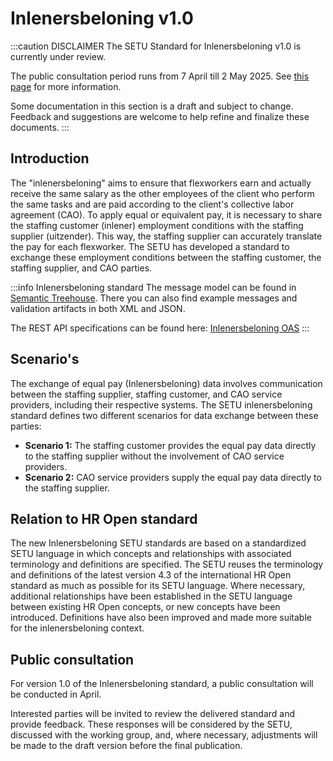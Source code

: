 # Inlenersbeloning v1.0

:::caution DISCLAIMER
The SETU Standard for Inlenersbeloning v1.0 is currently under review.

The public consultation period runs from 7 April till 2 May 2025. See [this page](./public-consultation.md) for more information.

Some documentation in this section is a draft and subject to change. Feedback and suggestions are welcome to help refine and finalize these documents.
:::

## Introduction
 
The "inlenersbeloning" aims to ensure that flexworkers earn and actually receive the same salary as the other employees of the client who perform the same tasks and are paid according to the client's collective labor agreement (CAO). To apply equal or equivalent pay, it is necessary to share the staffing customer (inlener) employment conditions with the staffing supplier (uitzender). This way, the staffing supplier can accurately translate the pay for each flexworker. The SETU has developed a standard to exchange these employment conditions between the staffing customer, the staffing supplier, and CAO parties.


:::info Inlenersbeloning standard 
The message model can be found in [Semantic Treehouse](https://setu.semantic-treehouse.nl/message-model/MessageModel_881f9d0c-bdb8-4848-93b2-b45e6624950d). There you can also find example messages and validation artifacts in both XML and JSON.

The REST API specifications can be found here: [Inlenersbeloning OAS](../api/oas-inlenersbeloning.mdx)
:::




## Scenario's

The exchange of equal pay (Inlenersbeloning) data involves communication between the staffing supplier, staffing customer, and CAO service providers, including their respective systems. The SETU inlenersbeloning standard defines two different scenarios for data exchange between these parties:

- **Scenario 1:** The staffing customer provides the equal pay data directly to the staffing supplier without the involvement of CAO service providers.
- **Scenario 2:** CAO service providers supply the equal pay data directly to the staffing supplier.


## Relation to HR Open standard


The new Inlenersbeloning SETU standards are based on a standardized SETU language in which concepts and relationships with associated terminology and definitions are specified. The SETU reuses the terminology and definitions of the latest version 4.3 of the international HR Open standard as much as possible for its SETU language. Where necessary, additional relationships have been established in the SETU language between existing HR Open concepts, or new concepts have been introduced. Definitions have also been improved and made more suitable for the inlenersbeloning context.

## Public consultation
For version 1.0 of the Inlenersbeloning standard, a public consultation will be conducted in April.

Interested parties will be invited to review the delivered standard and provide feedback. These responses will be considered by the SETU, discussed with the working group, and, where necessary, adjustments will be made to the draft version before the final publication.
